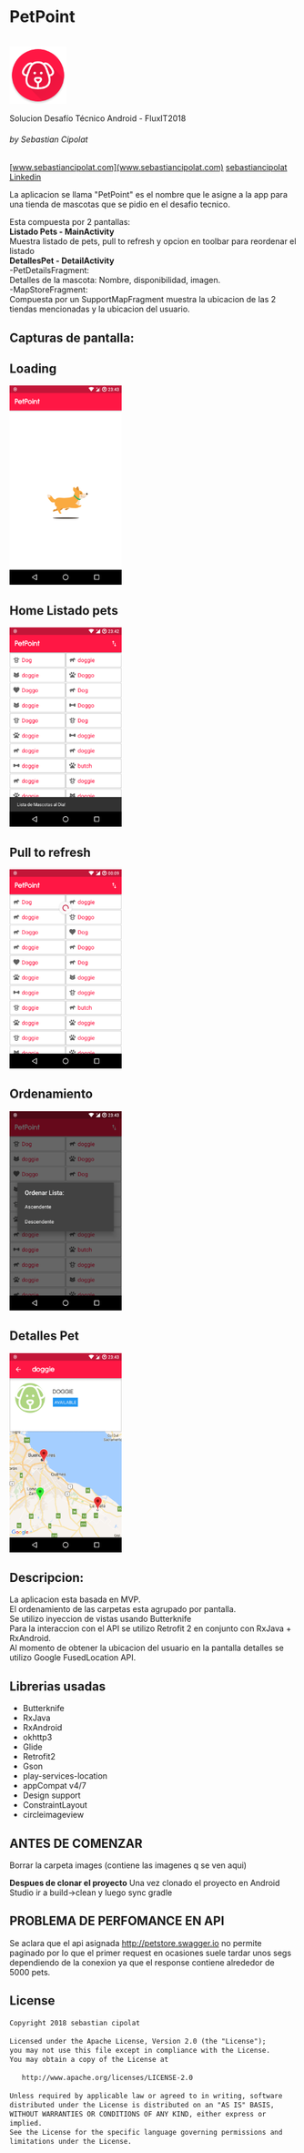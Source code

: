 # PetPoint
<br>
<img src='https://github.com/sebacipolat/PetPoint/blob/master/app/src/main/res/mipmap-xxhdpi/ic_launcher.png' height="100"/>

Solucion Desafío Técnico Android - FluxIT2018

###### by Sebastian Cipolat
[www.sebastiancipolat.com](www.sebastiancipolat.com)
[sebastiancipolat Linkedin](www.linkedin.com/in/sebastiancipolat)

La aplicacion se llama "PetPoint" es el nombre que le asigne a la app para una tienda de mascotas
que se pidio en el desafio tecnico.

Esta compuesta por 2 pantallas:
<br>
**Listado Pets - MainActivity**
<br>
Muestra listado de pets, pull to refresh y opcion en toolbar para reordenar el listado
<br>
**DetallesPet  - DetailActivity**
<br>
-PetDetailsFragment:
<br>
Detalles de la mascota: Nombre, disponibilidad, imagen.
<br>
-MapStoreFragment:
<br>
Compuesta por un SupportMapFragment muestra la ubicacion de las 2 tiendas mencionadas
y la ubicacion del usuario.
<br>
## Capturas de pantalla:

## Loading 
<img src='https://github.com/sebacipolat/PetPoint/blob/master/images/loading.png' height="350"/>

## Home Listado pets
<img src='https://github.com/sebacipolat/PetPoint/blob/master/images/home.png' height="350"/>

## Pull to refresh
<img src='https://github.com/sebacipolat/PetPoint/blob/master/images/pulltorefresh.png' height="350"/>


## Ordenamiento 
<img src='https://github.com/sebacipolat/PetPoint/blob/master/images/sort.png' height="350"/>

## Detalles Pet 
<img src='https://github.com/sebacipolat/PetPoint/blob/master/images/map.png' height="350"/>

               
## Descripcion: 
La aplicacion esta basada en MVP.
<br>
El ordenamiento de las carpetas esta agrupado por pantalla.
<br>
Se utilizo inyeccion de vistas usando Butterknife
<br>
Para la interaccion con el API se utilizo Retrofit 2 en conjunto con RxJava + RxAndroid.
<br>
Al momento de obtener la ubicacion del usuario en la pantalla detalles se utilizo Google FusedLocation API.


## Librerias usadas
- Butterknife
- RxJava
- RxAndroid
- okhttp3
- Glide
- Retrofit2
- Gson
- play-services-location
- appCompat v4/7
- Design support
- ConstraintLayout
- circleimageview

## ANTES DE COMENZAR
Borrar la carpeta images (contiene las imagenes q se ven aqui)

**Despues de clonar el proyecto**
Una vez clonado el proyecto en Android Studio ir a build->clean y luego sync gradle

## PROBLEMA DE PERFOMANCE EN API
Se aclara que el api asignada http://petstore.swagger.io
no permite paginado por lo que el primer request en ocasiones suele tardar unos segs dependiendo de la conexion
ya que el response contiene alrededor de 5000 pets.

## License
    Copyright 2018 sebastian cipolat

    Licensed under the Apache License, Version 2.0 (the "License");
    you may not use this file except in compliance with the License.
    You may obtain a copy of the License at

       http://www.apache.org/licenses/LICENSE-2.0

    Unless required by applicable law or agreed to in writing, software
    distributed under the License is distributed on an "AS IS" BASIS,
    WITHOUT WARRANTIES OR CONDITIONS OF ANY KIND, either express or implied.
    See the License for the specific language governing permissions and
    limitations under the License.
